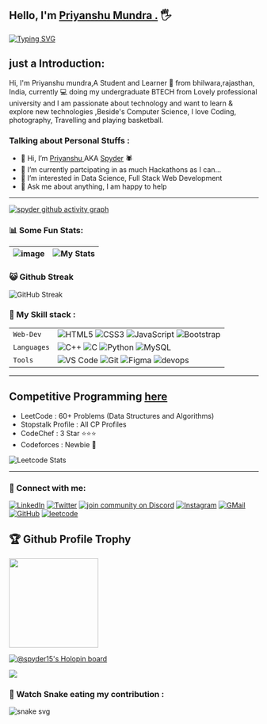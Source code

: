 ## Hello, I'm [Priyanshu Mundra .](https://www.google.com/search?q=priyanshu+mundra) :raised_hand_with_fingers_splayed:

[![Typing SVG](https://readme-typing-svg.herokuapp.com?size=25&color=1A9AF7&lines=I'm+Full+Stack+Developer;Competitive+Coder;and+Community+manager)](https://git.io/typing-svg)
    



## just a Introduction: 

Hi, I'm Priyanshu mundra,A Student and Learner 🚀 from bhilwara,rajasthan, India, currently 💻 doing my undergraduate BTECH from Lovely professional university and I am passionate about technology and want to learn & explore new technologies ,Beside's Computer Science, I love Coding, photography, Travelling and playing basketball.




### Talking about Personal Stuffs :

- 👋 Hi, I’m [Priyanshu ](https://google.com) AKA [Spyder](https://google.com) 🕷
- 👀 I’m currently partcipating in as much Hackathons as I can...
- 👀 I’m interested in Data Science, Full Stack Web Development
- 💬 Ask me about anything, I am happy to help


---

[![spyder github activity graph](https://github-profile-summary-cards.vercel.app/api/cards/profile-details?username=shadowYEM&theme=radical&hide_border=true)](https://github.com/shadowYEM)


### 📊 Some Fun Stats:
| ![image](https://github-readme-stats.vercel.app/api?username=shadowYEM&&show_icons=true&title_color=ffff88ff&icon_color=bb2acf&text_color=daf7dc&bg_color=151515) | ![My Stats](https://github-readme-stats.vercel.app/api/top-langs/?username=spyder15&theme=midnight-purple) | 
| --- | --- |


### 😺 Github Streak 
![GitHub Streak](https://github-readme-streak-stats.herokuapp.com/?user=Spyder15&theme=gruvbox&background=1A0505FB(https://git.io/streak-stats)) 

### 🍁 My Skill stack :

|               |           |
|       ---     |    ---    |
| `Web-Dev`     | ![HTML5](https://img.shields.io/badge/-HTML5-CC2400?style=for-the-badge&logo=html5&logoColor=white) ![CSS3](https://img.shields.io/badge/-CSS3-E24800?style=for-the-badge&logo=css3) ![JavaScript](https://img.shields.io/badge/-JavaScript-FE7601?style=for-the-badge&logo=javascript) ![Bootstrap](https://img.shields.io/badge/bootstrap-FE9A00?style=for-the-badge&logo=bootstrap&logoColor=white)|
| `Languages`   | ![C++](https://img.shields.io/badge/-C++-034D9A?style=for-the-badge&logo=c%2B%2B) ![C](https://img.shields.io/badge/-C-034D9A?style=for-the-badge&logo=c%2B%2B) ![Python](https://img.shields.io/badge/-Python-1F65AC?style=for-the-badge&logo=Python&logoColor=white) ![MySQL](https://img.shields.io/badge/-MySQL-307BBD?style=for-the-badge&logo=mysql&logoColor=white)|
| `Tools`       | ![VS Code](https://img.shields.io/badge/Visual_Studio_Code-5D1A60?style=for-the-badge&logo=visual%20studio%20code&logoColor=white) ![Git](https://img.shields.io/badge/Git-682181?style=for-the-badge&logo=git&logoColor=white) ![Figma](https://img.shields.io/badge/figma-%23F24E1E.svg?style=for-the-badge&logo=figma&logoColor=white) ![devops](https://img.shields.io/badge/-devops-034D9A?style=for-the-badge&logo=devops%2B%2B)|


___  


## Competitive Programming [here](https://www.google.com)
- LeetCode : 60+ Problems (Data Structures and Algorithms)
- Stopstalk Profile : All CP Profiles
- CodeChef : 3 Star ⭐⭐⭐ 
- Codeforces : Newbie 🤔

![Leetcode Stats](https://leetcode.card.workers.dev/?username=mundrapriyanshu15)
                  

___  

### 🤝 Connect with me:

[![LinkedIn](https://img.shields.io/badge/LinkedIn-0077B5?style=for-the-badge&logo=linkedin&logoColor=white)](https://www.linkedin.com/in/priyanshu-mundra-b66626216/)
[![Twitter](https://img.shields.io/badge/Twitter-1DA1F2?style=for-the-badge&logo=twitter&logoColor=white)](https://twitter.com/Mundr1Priyanshu)
[![join community on Discord](https://img.shields.io/badge/Discord-7289DA?style=for-the-badge&logo=discord&logoColor=white)](https://discord.gg/KqsYTwFfEk)
[![Instagram](https://img.shields.io/badge/Instagram-E4405F?style=for-the-badge&logo=instagram&logoColor=white)](https://www.instagram.com/mundra__priyanshu/)
[![GMail](https://img.shields.io/badge/Gmail-D14836?style=for-the-badge&logo=gmail&logoColor=white)](mailto:mundrapriyanshu15@gmail.com)
[![GitHub](https://img.shields.io/badge/GitHub-100000?style=for-the-badge&logo=github&logoColor=white)](https://github.com/Spyder15)
[![leetcode](https://img.shields.io/badge/leetcode-lightyellow?style=for-the-badge&logo=leetcode&logoColor=yellow)](https://leetcode.com/mundrapriyanshu15)



<h2>🏆 Github Profile Trophy</h2>
<a href="https://github.com/ryo-ma/github-profile-trophy">
  <img height="180" src="https://github-profile-trophy.vercel.app/?username=spyder15&column=8&theme=algolia&no-frame=true"/>
</a>

[![@spyder15's Holopin board](https://holopin.me/spyder15)](https://holopin.io/@spyder15)



![](https://raw.githubusercontent.com/halfrost/halfrost/master/icons/header_.png)



### 🐍 Watch Snake eating my contribution :
![snake svg](https://github.com/shadowYEM/shadowYEM/blob/output/github-contribution-grid-snake.svg)




